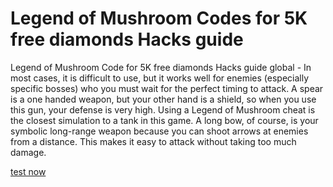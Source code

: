# Legend of Mushroom Codes for 5K free diamonds Hacks guide

Legend of Mushroom Code for 5K free diamonds Hacks guide global - In most cases, it is difficult to use, but it works well for enemies (especially specific bosses) who you must wait for the perfect timing to attack. A spear is a one handed weapon, but your other hand is a shield, so when you use this gun, your defense is very high. Using a Legend of Mushroom cheat is the closest simulation to a tank in this game. A long bow, of course, is your symbolic long-range weapon because you can shoot arrows at enemies from a distance. This makes it easy to attack without taking too much damage.

[test now](https://teletype.in/@legendofmushroom)

